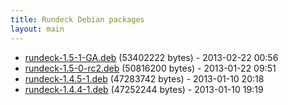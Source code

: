 ```yaml
---
title: Rundeck Debian packages
layout: main
---
```

* [rundeck-1.5-1-GA.deb](rundeck-1.5-1-GA.deb) (53402222 bytes) - 2013-02-22 00:56
* [rundeck-1.5-0-rc2.deb](rundeck-1.5-0-rc2.deb) (50816200 bytes) - 2013-01-22 09:51
* [rundeck-1.4.5-1.deb](rundeck-1.4.5-1.deb) (47283742 bytes) - 2013-01-10 20:18
* [rundeck-1.4.4-1.deb](rundeck-1.4.4-1.deb) (47252244 bytes) - 2013-01-10 19:19
